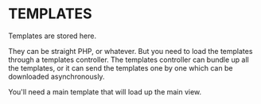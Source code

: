 TEMPLATES
=========

Templates are stored here.

They can be straight PHP, or whatever. But you need to load the templates through a templates controller. The templates controller can bundle up all the templates, or it can send the templates one by one which can be downloaded asynchronously.

You'll need a main template that will load up the main view.